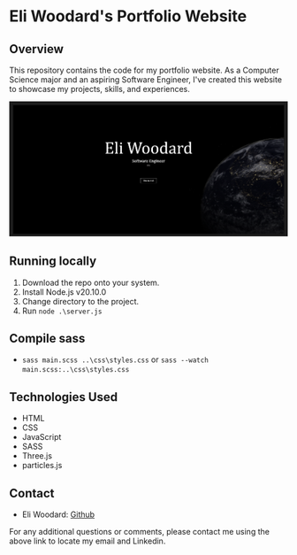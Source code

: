 # Eli Woodard's Portfolio Website

## Overview

This repository contains the code for my portfolio website. As a Computer Science major and an aspiring Software Engineer, I've created this website to showcase my projects, skills, and experiences.

![Portfolio Screenshot](./Images/PortfolioHeader.png)

## Running locally
1. Download the repo onto your system.
2. Install Node.js v20.10.0
3. Change directory to the project.
4. Run `node .\server.js` 

## Compile sass
- `sass main.scss ..\css\styles.css` or `sass --watch main.scss:..\css\styles.css`


## Technologies Used
- HTML
- CSS
- JavaScript
- SASS
- Three.js
- particles.js

## Contact
- Eli Woodard: [Github](https://github.com/EliWoodard)

For any additional questions or comments, please contact me using the above link to locate my email and Linkedin.
